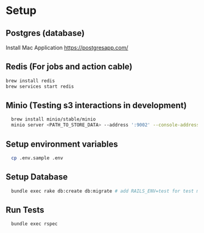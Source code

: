# Setup

## Postgres (database)
Install Mac Application 
https://postgresapp.com/

## Redis (For jobs and action cable)
```bash
brew install redis
brew services start redis
```

## Minio (Testing s3 interactions in development)
```bash
  brew install minio/stable/minio
  minio server <PATH_TO_STORE_DATA> --address ':9002' --console-address ':9001'
```

## Setup environment variables
```bash
  cp .env.sample .env
```

## Setup Database
```bash
  bundle exec rake db:create db:migrate # add RAILS_ENV=test for test migrations
```

## Run Tests
```bash
  bundle exec rspec
```
